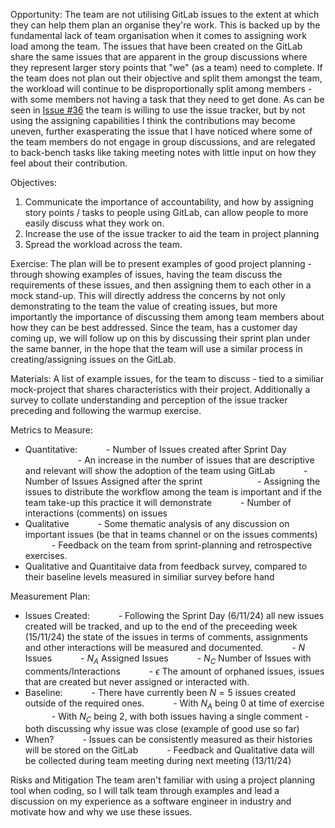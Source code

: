 Opportunity:
The team are not utilising GitLab issues to the extent at which they can help them plan an organise they're work. This is backed up by the fundamental lack of team organisation when it comes to assigning work load among the team. The issues that have been created on the GitLab share the same issues that are apparent in the group discussions where they represent larger story points that "we" (as a team) need to complete. If the team does not plan out their objective and split them amongst the team, the workload will continue to be disproportionally split among members - with some members not having a task that they need to get done. As can be seen in [Issue #36](https://stgit.dcs.gla.ac.uk/team-project-h/2024/sh17/sh17-main/-/issues/36) the team is willing to use the issue tracker, but by not using the assigning capabilities I think the contributions may become uneven, further exasperating the issue that I have noticed where some of the team members do not engage in group discussions, and are relegated to back-bench tasks like taking meeting notes with little input on how they feel about their contribution.

Objectives:
1. Communicate the importance of accountability, and how by assigning story points / tasks to people using GitLab, can allow people to more easily discuss what they work on.
2. Increase the use of the issue tracker to aid the team in project planning
3. Spread the workload across the team.

Exercise:
The plan will be to present examples of good project planning - through showing examples of issues, having the team discuss the requirements of these issues, and then assigning them to each other in a mock stand-up.
This will directly address the concerns by not only demonstrating to the team the value of creating issues, but more importantly the importance of discussing them among team members about how they can be best addressed.
Since the team, has a customer day coming up, we will follow up on this by discussing their sprint plan under the same banner, in the hope that the team will use a similar process in creating/assigning issues on the GitLab.

Materials:
A list of example issues, for the team to discuss - tied to a similiar mock-project that shares characteristics with their project. 
	Additionally a survey to collate understanding and perception of the issue tracker preceding and following the warmup exercise.

Metrics to Measure:
- Quantitative:
      - Number of Issues created after Sprint Day
            - An increase in the number of issues that are descriptive and relevant will show the adoption of the team using GitLab
      - Number of Issues Assigned after the sprint
            - Assigning the issues to distribute the workflow among the team is important and if the team take-up this practice it will demonstrate 
      - Number of interactions (comments) on issues
- Qualitative
      - Some thematic analysis of any discussion on important issues (be that in teams channel or on the issues comments)
      - Feedback on the team from sprint-planning and retrospective exercises.
- Qualitative and Quantitaive data from feedback survey, compared to their baseline levels measured in similiar survey before hand

Measurement Plan:
- Issues Created:
      - Following the Sprint Day (6/11/24) all new issues created will be tracked, and up to the end of the preceeding week (15/11/24) the state of the issues in terms of comments, assignments and other interactions will be measured and documented.
      - $N$ Issues
      - $N_A$ Assigned Issues
      - $N_C$ Number of Issues with comments/Interactions
      - $\epsilon$ The amount of orphaned issues, issues that are created but never assigned or interacted with.
- Baseline:
      - There have currently been $N = 5$ issues created outside of the required ones.
      - With $N_A$ being 0 at time of exercise
      - With $N_C$ being 2, with both issues having a single comment - both discussing why issue was close (example of good use so far)
- When?
      - Issues can be consistently measured as their histories will be stored on the GitLab
      - Feedback and Qualitative data will be collected during team meeting during next meeting (13/11/24)

Risks and Mitigation
The team aren't familiar with using a project planning tool when coding, so I will talk team through examples and lead a discussion on my experience as a software engineer in industry and motivate how and why we use these issues.